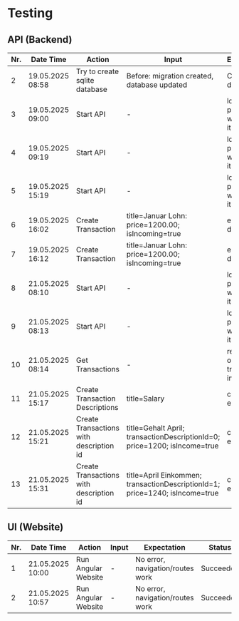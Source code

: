 # Testing

## API (Backend)

| Nr. | Date Time        | Action                                  | Input                                                                        | Expectation                                    | Status    |
| --- | ---------------- | --------------------------------------- | ---------------------------------------------------------------------------- | ---------------------------------------------- | --------- |
| 2   | 19.05.2025 08:58 | Try to create sqlite database           | Before: migration created, database updated                                  | Creates a db file                              | Failed    |
| 3   | 19.05.2025 09:00 | Start API                               | -                                                                            | localhost page opens with api and it's methods | Failed    |
| 4   | 19.05.2025 09:19 | Start API                               | -                                                                            | localhost page opens with api and it's methods | Succeeded |
| 5   | 19.05.2025 15:19 | Start API                               | -                                                                            | localhost page opens with api and it's methods | Succeeded |
| 6   | 19.05.2025 16:02 | Create Transaction                      | title=Januar Lohn: price=1200.00; isIncoming=true                            | eintrag in db                                  | Failed    |
| 7   | 19.05.2025 16:12 | Create Transaction                      | title=Januar Lohn: price=1200.00; isIncoming=true                            | eintrag in db                                  | Succeeded |
| 8   | 21.05.2025 08:10 | Start API                               | -                                                                            | localhost page opens with api and it's methods | Failed    |
| 9   | 21.05.2025 08:13 | Start API                               | -                                                                            | localhost page opens with api and it's methods | Succeeded |
| 10  | 21.05.2025 08:14 | Get Transactions                        | -                                                                            | return the one current transaction in db file  | Succeeded |
| 11  | 21.05.2025 15:17 | Create Transaction Descriptions         | title=Salary                                                                 | create new entry in db                         | Succeeded |
| 12  | 21.05.2025 15:21 | Create Transactions with description id | title=Gehalt April; transactionDescriptionId=0; price=1200; isIncome=true    | create new entry in db                         | Failed    |
| 13  | 21.05.2025 15:31 | Create Transactions with description id | title=April Einkommen; transactionDescriptionId=1; price=1240; isIncome=true | create new entry in db                         | Succeed   |

## UI (Website)

| Nr. | Date Time        | Action              | Input | Expectation                      | Status    |
| --- | ---------------- | ------------------- | ----- | -------------------------------- | --------- |
| 1   | 21.05.2025 10:00 | Run Angular Website | -     | No error, navigation/routes work | Succeeded |
| 2   | 21.05.2025 10:57 | Run Angular Website | -     | No error, navigation/routes work | Succeeded |
